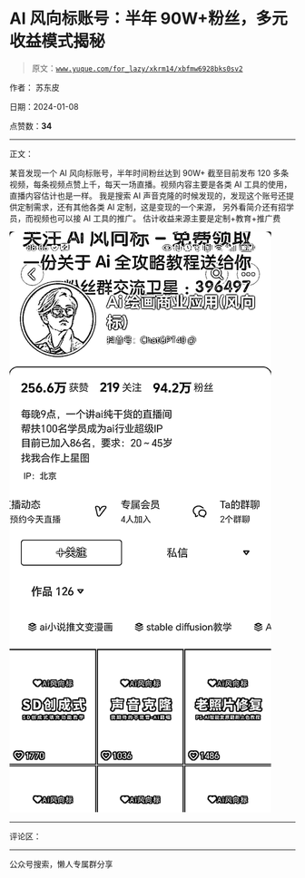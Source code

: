# AI 风向标账号：半年 90W+粉丝，多元收益模式揭秘

> 原文：[`www.yuque.com/for_lazy/xkrm14/xbfmw6928bks0sv2`](https://www.yuque.com/for_lazy/xkrm14/xbfmw6928bks0sv2)

作者： 苏东皮

日期：2024-01-08

点赞数：**34**

* * *

正文：

某音发现一个 AI 风向标账号，半年时间粉丝达到 90W+
截至目前发布 120 多条视频，每条视频点赞上千，每天一场直播。视频内容主要是各类 AI 工具的使用，直播内容估计也是一样。
我是搜索 AI 声音克隆的时候发现的，发现这个账号还提供定制需求，还有其他各类 AI 定制，这是变现的一个来源，
另外看简介还有招学员，而视频也可以接 AI 工具的推广。 估计收益来源主要是定制+教育+推广费

![](img/b7a8bfadeae036eeb1c4c6abffa0d08f.png)

* * *

评论区：

* * *

公众号搜索，懒人专属群分享